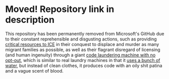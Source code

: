 # Moved! Repository link in description

This repository has been permanently removed from Microsoft's GitHub due to their constant reprehensible and disgusting actions, such as providing [critical resources to ICE](https://github.com/drop-ice/dear-github-2.0) in their conquest to displace and murder as many migrant families as possible, as well as their flagrant disregard of licensing (and human ingenuity) through a giant [code laundering machine with no opt-out](https://github.com/orgs/community/discussions/39361#discussioncomment-4186551), which is similar to real laundry machines in that it [uses a bunch of water](https://fortune.com/2023/09/09/ai-chatgpt-usage-fuels-spike-in-microsoft-water-consumption/), but instead of clean clothes, it produces code with an oily shit patina and a vague scent of blood.
